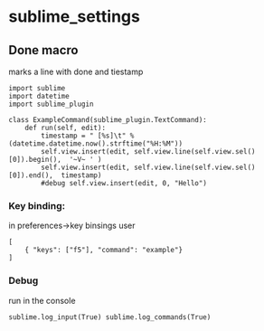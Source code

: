 # sublime_settings

## Done macro
marks a line with done and tiestamp
```
import sublime
import datetime
import sublime_plugin

class ExampleCommand(sublime_plugin.TextCommand):
    def run(self, edit):
        timestamp = " [%s]\t" % (datetime.datetime.now().strftime("%H:%M"))
        self.view.insert(edit, self.view.line(self.view.sel()[0]).begin(),  '~V~ ' )
        self.view.insert(edit, self.view.line(self.view.sel()[0]).end(),  timestamp)
        #debug self.view.insert(edit, 0, "Hello")
```

### Key binding:
in preferences->key binsings
user
```
[
	{ "keys": ["f5"], "command": "example"}
]
```

### Debug  
run in the console
```
sublime.log_input(True) sublime.log_commands(True)
```
